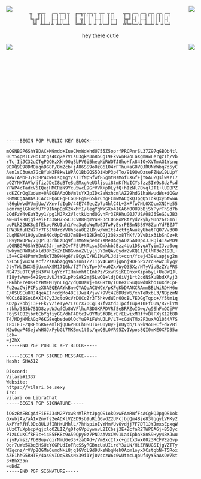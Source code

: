 <img align="left" src="https://cdn.discordapp.com/avatars/1072682112370626650/de12698cd1566c58298cded46ff4c415.png"> <img align="right" src="https://cdn.discordapp.com/avatars/1072682112370626650/de12698cd1566c58298cded46ff4c415.png">

<div align="center">

```

╦  ╦┬┬  ┌─┐┬─┐┬  ╔═╗┬┌┬┐┬ ┬┬ ┬┌┐   ╦═╗┌─┐┌─┐┌┬┐┌┬┐┌─┐
╚╗╔╝││  ├─┤├┬┘│  ║ ╦│ │ ├─┤│ │├┴┐  ╠╦╝├┤ ├─┤ │││││├┤ 
 ╚╝ ┴┴─┘┴ ┴┴└─┴  ╚═╝┴ ┴ ┴ ┴└─┘└─┘  ╩╚═└─┘┴ ┴─┴┘┴ ┴└─┘

```
hey there cutie
</div>
<div>
<img align="left" src="https://github-readme-stats.vercel.app/api?username=VilariStorms&show_icons=true">

</div>

<img align="right" src="https://github-readme-stats.vercel.app/api/top-langs/?username=VilariStorms">
</br></br></br></br></br></br></br></br></br></br></br></br></br></br>



```
-----BEGIN PGP PUBLIC KEY BLOCK-----
 
mQGNBGP6ShYBDAC+M9mdd+IueCMmWdxhdU755Z5oprfPRCPnrSL37Z97qGBOb4tl
0CY54pMICvHoI3tgs4Cq2e7VLsU3gkMJnBoCg19FkvwnB7oLaXgmHwLergzTh/Vb
rTcjIjJC32uCTgPQOHzXkh90qSbPV6i5heqKiRWOTJ8hoHfx84IOyXVTmAG1Ysnq
9DXQ9E98DMOaqnDG8P/8m2cb+jA86SS9oOzG61O4rFThu+aGOVQJRUNYWbq7d5yC
Aen1sC3uAm7GcBYuN3F8kw1WPAO1BbGQS5DiHbP3p4To/919QwDzseFZNw19LUpY
mwwTAMbEJ/83BP4cwGLsg1gY/sTTfNpSfwf85gmtMsMofuX6f+jtGAuZQslwszI7
pOZYNXTAVh/jfizJDeI8qBTeSqEMxgNeU3ljsci8tmKfNqICYsfzzSIY9s8dzFsd
YFWP4cTadcV5IQejHMCRzN9Ycu5wcL9GrVVK+pDLyfQ+hIzNl7BvqlJT1+lUDBPZ
sdKZCrOqXuoVm+0AEQEAAbQbVmlsYXJpIDx2aWxhcmlAZ29hdG1haWwudWs+iQGw
BBMBCgAaBAsJCAcCFQoCFgECGQEFgmP6ShYCngECmwMACgkQJpgQS1okQxy6twwA
h86gbWvdVUmjUw/VXnvfdIgD/44E74TecZp7o4hlC4L+3+Ffw7NL0XOcmXNJHe55
admrmglGk4dhU7f9INnpDpK24xMfI/legYqWkSXo4IGA6h0OU9bBjSYPyrTnSd7b
2OdFzW4vEuY3yy1/pg1NJPx2VlctkUondQGvhFr3ZRHhuG0J7USA08J6SeGJvJB3
aN+ui980jgiReiEt33GH7SSCJCvR88qmVu9F3cC06RoPRtzydVkyh/M0nz6zG1nT
uoPLk22NK8g0fEkpeFKUIuh1Ywa3q6oWgMoEJTwPyEsrPESmN3S9V8ZpnYdFBZJT
IPW3kfuH2W7Rr7F5JVUroYVUh3ea0E2lDjw/WmIts4ctfgAwukyUbetFQO7Vv30O
2LqMENM19UyvDn6NGcUpQhBJ7mBB+t12K9mDGj2Q8xx8ThKf/DVvDix3ibSnCz+R
LBvyNxDP6/7QQPIQ3rhLzDq9f3sM6Nxpemz7XMeOAqyADz5AD0poJJRQi41awMD9
uQGNBGP6ShYBDAC5JrjmK2CvTFStPNALsx5DmkhbJBzz4Uo1DSyqATyimIJva0oq
RwkymBRWRa6kld38h2xZnIWBGwmoZVLyljJY0mQAvEydrZvKQ11/ElMT3e219BL+
L5++C9H8PmrWJmNxTZb9HHg6fzECgVC/H1IMvPLJdit+ccn/fcej439sLapjsg2n
h2C5LjvuxaLecf7PsBabzgg9AbsnnTZ2I1pV4CWVDjg6nj9OE5Px2rcBewz3lyqy
JtyTWbZNX45jUxmAXSM1716k/f2TfYsTpv9Fxu0ZxxWyQ35Xz/NTyViuBzZYaFRS
NE473u0TCgtpN3V4HLgYdrTIHmkmhtCInkPz/SxwR9iKEOnxvXipobyL+Ue8WQJl
fI8yfwWm+5+2SyxUvUJtYGLpPbSAk2mj5LwQ1+ldjD6iVj1rt2cdNSXuBbdXAyj3
ER6hh8reOK+bzHMFMTynLTgZ/dQOUaWj+mXG9t0/TOBezuSuQ4wdUkho1uXdeCpE
Fu2uzCWjPCFszX8AEQEAAYkBnwQYAQoACQWCY/pKFgKbDAAKCRAmmBBLWiRDHH6u
C/0SUSEu8RJ4qeAEIrcdgMo48ElJwz4/jw/+9Vt4ZbDUsW6/xnTeRxbL3/NBpzmN
WCCi6BBSoi6XXI47yZJcto9cVrDOCcZr3T5hkvdWJn0QcBL7EDGgTqpc+/f5tm1q
KD2p7Rbbj13E+Ek/VZieIyeZLz6rX7OCqIB7fvXtd3IpcfTup9I0EfOuW/R7HlYM
rtkh/383b7S1D8zpsWJqfCb8WVFlhuA3DGKRPDVRfSeBRRZoIGwq/g9ShFmOCjPV
F6jSlCB2jbrtCbYqfiyGG/dhF4DtcIw0YMuSf8DirErELwixMRffvBlFXjK12t8D
T4/MDjHMkAGqP6KG8eqbsdeQlOcYu9RiFWnUJLP/LT+cGiNTMo2F3uxAQ1034A7S
18xIFJFZQRFh6R6+eml8jQU6PHOLh0SUToEU0yUyFjnUyqb/LS9k9o0HCf+dx2Bi
M2w0qwP4SejvWHGJxFybGt7MKBmc1t0s/qwQ8LOVR95Zv1Vpos8QI0mKEOXFD35a
Lck=
=jZhX
-----END PGP PUBLIC KEY BLOCK-----

```

```
-----BEGIN PGP SIGNED MESSAGE-----
Hash: SHA512

Discord:
Vilari#1337
Website:
https://vilari.be.sexy
Irc:
vilari on LibraChat
-----BEGIN PGP SIGNATURE-----

iQGzBAEBCgAdFiEEJ34N2PYxwBrMlRhtJpgQS1okQxwFAmRWfFcACgkQJpgQS1ok
QxwbjAv/aA1x2nyfs2eADXlVZED9sb9uRiQGvdZ2UPcjboQm4Bje83lggyLVFKy2
AxPYrRfHl0Dc8ULUfIRH+UMhlL/7hHspioIvYMmVUvOvdjj7F7DT1JYJmxsEpxqW
iUzCTuXpbcpKgjxloOZLIZ/g0fqGVpUywnvL2ICbsj3E+ZcfaR2TWP0A6j+B50yc
PIzLCuKCfkF9c+i4E5FK8c9A59Qpy0z7PNJaAVxCW91La4Ipbak8nS9Hyy4BXJwu
rjyF/msz/Pb8Bup/qirNmUGe35+zaOAd+/Vm8xcItxc+gdtx3wx00z3RCFVEzGvp
Oor7uWe5XbqBHSUcYGGPUdIoFRcSSyRGBncUaUIirdY3zUN/HiZPNUGSIjgVZTTy
WZqcnz/rVVp2OGMe6umdN+i8jq1GVdL9d9UksWbgMehOAom1oyxXCstqbN+T5Rox
AZE1hhG5RHTE/4asGvIOqS3SsNx39i1Yj0VsczW6z0wUtmcLqoUf4yY5aAsOW7kt
3+BhX35n
=eDdZ
-----END PGP SIGNATURE-----
```





